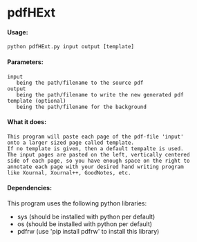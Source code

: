 # pdfHExt
#### Usage:
    python pdfHExt.py input output [template]


#### Parameters:
    input
       being the path/filename to the source pdf
    output
       being the path/filename to write the new generated pdf
    template (optional)
       being the path/filename for the background


#### What it does:
    This program will paste each page of the pdf-file 'input'
    onto a larger sized page called template.
    If no template is given, then a default tempalte is used.
    The input pages are pasted on the left, vertically centered
    side of each page, so you have enough space on the right to
    annotate each page with your desired hand writing program
    like Xournal, Xournal++, GoodNotes, etc.

#### Dependencies:
This program uses the following python libraries:
  - sys  (should be installed with python per default)
  - os   (should be installed with python per default)
  - pdfrw  (use 'pip install pdfrw' to install this library)